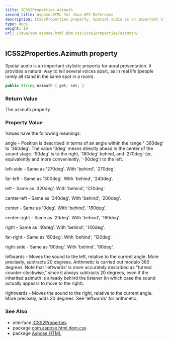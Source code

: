 ```yaml
---
title: ICSS2Properties.Azimuth
second_title: Aspose.HTML for Java API Reference
description: ICSS2Properties property. Spatial audio is an important stylistic property for aural presentation. It provides a natural way to tell several voices apart as in real life people rarely all stand in the same spot in a room
type: docs
weight: 10
url: /java/com.aspose.html.dom.css/icss2properties/azimuth/
---
```

## ICSS2Properties.Azimuth property

Spatial audio is an important stylistic property for aural presentation. It provides a natural way to tell several voices apart, as in real life (people rarely all stand in the same spot in a room).

```java
public String Azimuth { get; set; }
```

### Return Value

The azimuth property

### Property Value

Values have the following meanings:

angle - Position is described in terms of an angle within the range '-360deg' to '360deg'. The value '0deg' means directly ahead in the center of the sound stage. '90deg' is to the right, '180deg' behind, and '270deg' (or, equivalently and more conveniently, '-90deg') to the left.

left-side - Same as '270deg'. With 'behind', '270deg'.

far-left - Same as '300deg'. With 'behind', '240deg'.

left - Same as '320deg'. With 'behind', '220deg'.

center-left - Same as '340deg'. With 'behind', '200deg'.

center - Same as '0deg'. With 'behind', '180deg'.

center-right - Same as '20deg'. With 'behind', '160deg'.

right - Same as '40deg'. With 'behind', '140deg'.

far-right - Same as '60deg'. With 'behind', '120deg'.

right-side - Same as '90deg'. With 'behind', '90deg'.

leftwards - Moves the sound to the left, relative to the current angle. More precisely, subtracts 20 degrees. Arithmetic is carried out modulo 360 degrees. Note that 'leftwards' is more accurately described as "turned counter-clockwise," since it always subtracts 20 degrees, even if the inherited azimuth is already behind the listener (in which case the sound actually appears to move to the right).

rightwards - Moves the sound to the right, relative to the current angle. More precisely, adds 20 degrees. See 'leftwards' for arithmetic.

### See Also

* interface [ICSS2Properties](../)
* package [com.aspose.html.dom.css](../../../com.aspose.html.dom.css/)
* package [Aspose.HTML](../../../)
